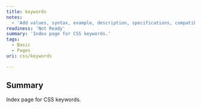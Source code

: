 ```yaml
---
title: keywords
notes:
  - 'Add values, syntax, example, description, specifications, compatibility.'
readiness: 'Not Ready'
summary: 'Index page for CSS keywords.'
tags:
  - Basic
  - Pages
uri: css/keywords

---
```

## Summary

Index page for CSS keywords.

